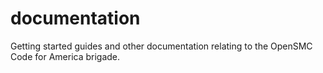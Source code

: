 # documentation
Getting started guides and other documentation relating to the OpenSMC Code for America brigade.
